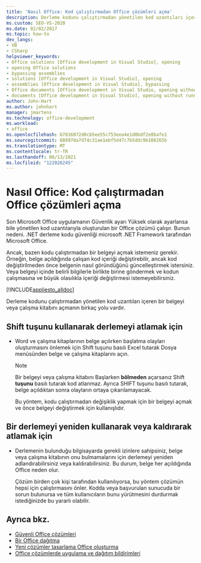 ```yaml
---
title: 'Nasıl Office: Kod çalıştırmadan Office çözümleri açma'
description: Derleme kodunu çalıştırmadan yönetilen kod uzantıları içeren bir belgeyi veya çalışma kitabını açmayı öğrenin.
ms.custom: SEO-VS-2020
ms.date: 02/02/2017
ms.topic: how-to
dev_langs:
- VB
- CSharp
helpviewer_keywords:
- Office solutions [Office development in Visual Studio], opening
- opening Office solutions
- bypassing assemblies
- solutions [Office development in Visual Studio], opening
- assemblies [Office development in Visual Studio], bypassing
- Office documents [Office development in Visual Studio, opening without running code
- documents [Office development in Visual Studio], opening without running code
author: John-Hart
ms.author: johnhart
manager: jmartens
ms.technology: office-development
ms.workload:
- office
ms.openlocfilehash: b7816072d0cb5ee55c753eea4e1d0bdf2e8bafe1
ms.sourcegitcommit: 68897da7d74c31ae1ebf5d47c7b5ddc9b108265b
ms.translationtype: MT
ms.contentlocale: tr-TR
ms.lasthandoff: 08/13/2021
ms.locfileid: "122026245"
---
```

# <a name="how-to-open-office-solutions-without-running-code"></a>Nasıl Office: Kod çalıştırmadan Office çözümleri açma
  Son Microsoft Office uygulamanın Güvenlik ayarı Yüksek olarak ayarlansa bile yönetilen kod uzantılarıyla oluşturulan bir Office çözümü çalışır. Bunun nedeni. .NET derleme kodu güvenliği microsoft .NET Framework tarafından Microsoft Office.

 Ancak, bazen kodu çalıştırmadan bir belgeyi açmak istemeniz gerekir. Örneğin, belge açıldığında çalışan kod içeriği değiştirebilir, ancak kod değiştirilmeden önce belgenin nasıl göründüğünü güncelleştirmek istersiniz. Veya belgeyi içinde belirli bilgilerle birlikte birine göndermek ve kodun çalışmasına ve büyük olasılıkla içeriği değiştirmesi istemeyebilirsiniz.

 [!INCLUDE[appliesto_alldoc](../vsto/includes/appliesto-alldoc-md.md)]

 Derleme kodunu çalıştırmadan yönetilen kod uzantıları içeren bir belgeyi veya çalışma kitabını açmanın birkaç yolu vardır.

## <a name="to-bypass-the-assembly-by-using-the-shift-key"></a>Shift tuşunu kullanarak derlemeyi atlamak için

- Word ve çalışma kitaplarının belge açılırken  başlatma olayları oluşturmasını önlemek için Shift tuşunu basılı Excel tutarak Dosya menüsünden belge ve çalışma kitaplarını açın. 

    > [!NOTE]
    > Bir belgeyi veya çalışma kitabını Başlarken **bölmeden** açarsanız Shift **tuşunu** basılı tutarak kod atlanmaz. Ayrıca SHIFT tuşunu basılı tutarak, belge açıldıktan sonra olayların ortaya çıkarılamayacak.

     Bu yöntem, kodu çalıştırmadan değişiklik yapmak için bir belgeyi açmak ve önce belgeyi değiştirmek için kullanışlıdır.

## <a name="to-bypass-an-assembly-by-renaming-or-removing-it"></a>Bir derlemeyi yeniden kullanarak veya kaldırarak atlamak için

- Derlemenin bulunduğu bilgisayarda gerekli izinlere sahipsiniz, belge veya çalışma kitabının onu bulmamalarını için derlemeyi yeniden adlandırabilirsiniz veya kaldırabilirsiniz. Bu durum, belge her açıldığında Office neden olur.

     Çözüm birden çok kişi tarafından kullanılıyorsa, bu yöntem çözümün hepsi için çalıştırmasını önler. Kodda veya başvurulan sunucuda bir sorun bulunursa ve tüm kullanıcıların bunu yürütmesini durdurmak istediğinizde bu yararlı olabilir.

## <a name="see-also"></a>Ayrıca bkz.
- [Güvenli Office çözümleri](../vsto/securing-office-solutions.md)
- [Bir Office dağıtma](../vsto/deploying-an-office-solution.md)
- [Yeni çözümler tasarlama Office oluşturma](../vsto/designing-and-creating-office-solutions.md)
- [Office çözümlerde uygulama ve dağıtım bildirimleri](../vsto/application-and-deployment-manifests-in-office-solutions.md)
